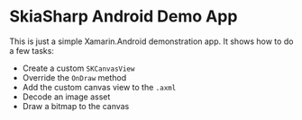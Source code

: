 # SkiaSharp Android Demo App

This is just a simple Xamarin.Android demonstration app. It shows how to do 
a few tasks:

 * Create a custom `SKCanvasView`
 * Override the `OnDraw` method
 * Add the custom canvas view to the `.axml`
 * Decode an image asset
 * Draw a bitmap to the canvas
